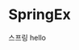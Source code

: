 # SpringEx
                                                                                                                
스프링
hello
